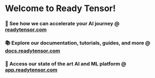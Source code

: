 # Welcome to Ready Tensor!

### :mega: See how we can accelerate your AI journey @ [readytensor.com](https://readytensor.com)

### :books: Explore our documentation, tutorials, guides, and more @ [docs.readytensor.com](https://docs.readytensor.com)

### :rocket: Access our state of the art AI and ML platform @ [app.readytensor.com](https://app.readytensor.com)
